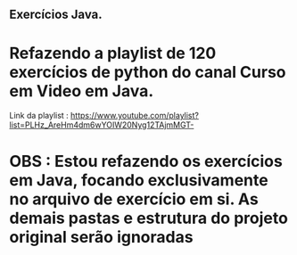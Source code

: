 ## Exercícios Java.
 
# Refazendo a playlist de 120 exercícios de python do canal Curso em Video em Java.
Link da playlist : https://www.youtube.com/playlist?list=PLHz_AreHm4dm6wYOIW20Nyg12TAjmMGT-


# OBS : Estou refazendo os exercícios em Java, focando exclusivamente no arquivo de exercício em si. As demais pastas e estrutura do projeto original  serão ignoradas

